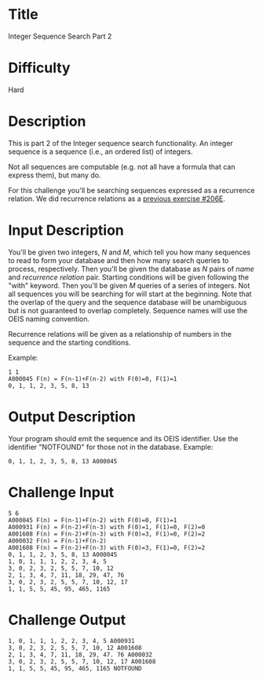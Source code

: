 # Title

Integer Sequence Search Part 2

# Difficulty

Hard

# Description

This is part 2 of the Integer sequence search functionality. An integer sequence is a sequence (i.e., an ordered list) of integers. 

Not all sequences are computable (e.g. not all have a formula that can express them), but many do. 

For this challenge you'll be searching sequences expressed as a recurrence relation. We did recurrence relations as a [previous exercise #206E](http://www.reddit.com/r/dailyprogrammer/comments/2z68di/20150316_challenge_206_easy_recurrence_relations/).

# Input Description

You'll be given two integers, *N* and *M*, which tell you how many sequences to read to form your database and then how many search queries to process, respectively. Then you'll be given the database as *N* pairs of *name* and *recurrence relation* pair. Starting conditions will be given following the "with" keyword. Then you'll be given *M* queries of a series of integers. Not all sequences you will be searching for will start at the beginning. Note that the overlap of the query and the sequence database will be unambiguous but is not guaranteed to overlap completely. Sequence names will use the OEIS naming convention.

Recurrence relations will be given as a relationship of numbers in the sequence and the starting conditions. 

Example:

	1 1
	A000045 F(n) = F(n-1)+F(n-2) with F(0)=0, F(1)=1
	0, 1, 1, 2, 3, 5, 8, 13 

# Output Description

Your program should emit the sequence and its OEIS identifier. Use the identifier "NOTFOUND" for those not in the database. Example:

	0, 1, 1, 2, 3, 5, 8, 13 A000045

# Challenge Input

	5 6
	A000045 F(n) = F(n-1)+F(n-2) with F(0)=0, F(1)=1
	A000931	F(n) = F(n-2)+F(n-3) with F(0)=1, F(1)=0, F(2)=0
	A001608	F(n) = F(n-2)+F(n-3) with F(0)=3, F(1)=0, F(2)=2
	A000032	F(n) = F(n-1)+F(n-2)
	A001608	F(n) = F(n-2)+F(n-3) with F(0)=3, F(1)=0, F(2)=2
	0, 1, 1, 2, 3, 5, 8, 13 A000045	
	1, 0, 1, 1, 1, 2, 2, 3, 4, 5 
	3, 0, 2, 3, 2, 5, 5, 7, 10, 12 
	2, 1, 3, 4, 7, 11, 18, 29, 47, 76 
	3, 0, 2, 3, 2, 5, 5, 7, 10, 12, 17 	
	1, 1, 5, 5, 45, 95, 465, 1165 

# Challenge Output

	1, 0, 1, 1, 1, 2, 2, 3, 4, 5 A000931
	3, 0, 2, 3, 2, 5, 5, 7, 10, 12 A001608
	2, 1, 3, 4, 7, 11, 18, 29, 47. 76 A000032
	3, 0, 2, 3, 2, 5, 5, 7, 10, 12, 17 A001608	
	1, 1, 5, 5, 45, 95, 465, 1165 NOTFOUND
